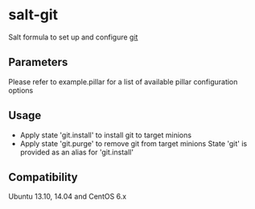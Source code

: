 salt-git
========

Salt formula to set up and configure [git](http://git-scm.com/)

Parameters
------------
Please refer to example.pillar for a list of available pillar configuration options

Usage
-----
- Apply state 'git.install' to install git to target minions
- Apply state 'git.purge' to remove git from target minions
State 'git' is provided as an alias for 'git.install'

Compatibility
-------------
Ubuntu 13.10, 14.04 and CentOS 6.x
